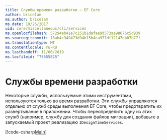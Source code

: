 ```yaml
---
title: Службы времени разработки — EF Core
author: bricelam
ms.author: bricelam
ms.date: 10/26/2017
uid: core/miscellaneous/cli/services
ms.openlocfilehash: 57294ab41e7c251b1dafae9d573aa98676c5d939
ms.sourcegitcommit: 18ab4c349473d94b15b4ca977df12147db07b77f
ms.translationtype: MT
ms.contentlocale: ru-RU
ms.lasthandoff: 11/06/2019
ms.locfileid: "73655825"
---
```

# <a name="design-time-services"></a>Службы времени разработки

Некоторые службы, используемые этими инструментами, используются только во время разработки. Эти службы управляются отдельно от служб среды выполнения EF Core, чтобы предотвратить их развертывание в приложении. Чтобы переопределить одну из этих служб (например, службу для создания файлов миграции), добавьте в запускаемый проект реализацию `IDesignTimeServices`.

[!code-csharp[Main](../../../../samples/core/Miscellaneous/CommandLine/DesignTimeServices.cs)]
